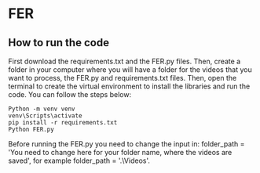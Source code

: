 # FER
## How to run the code

First download the requirements.txt and the FER.py files. Then, create a folder in your computer where you will have a folder for the videos 
that you want to process, the FER.py and requirements.txt files. Then, open the terminal to create the virtual environment to install the libraries and run the code. You can
follow the steps below:
```
Python -m venv venv
venv\Scripts\activate
pip install -r requirements.txt
Python FER.py
```
Before running the FER.py you need to change the input in:
folder_path = 'You need to change here for your folder name, where the videos are saved', for example folder_path = '.\Videos'.
